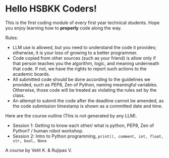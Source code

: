# Hello HSBKK Coders!

This is the first coding module of every first year technical students. Hope you enjoy learning how to **properly** code along the way.

Rules:

- LLM use is allowed, but you need to understand the code it provides; otherwise, it is your loss of growing to a better programmer. 
- Code copied from other sources (such as your friend) is allow only if that person teaches you the algorithm, logic, and meaning underneath that code. If not, we have the rights to report such actions to the academic boards.
- All submitted code should be done according to the guidelines we provided, such as PEP8, Zen of Python, naming meaningful variables. Otherwise, those code will be treated as violating the rules set by the class.
- An attempt to submit the code after the deadline cannot be amended, as the code submission timestamp is shown as a committed date and time.

Here are the course outline (This is not generated by any LLM).

- Session 1: Getting to know each other/ what is python, PEP8, Zen of Python? / human robot workshop.
- Session 2: Intro to Python programming, `print(), comment, int, float, str, bool, None`

A course by Vetit K. & Rujipas V.